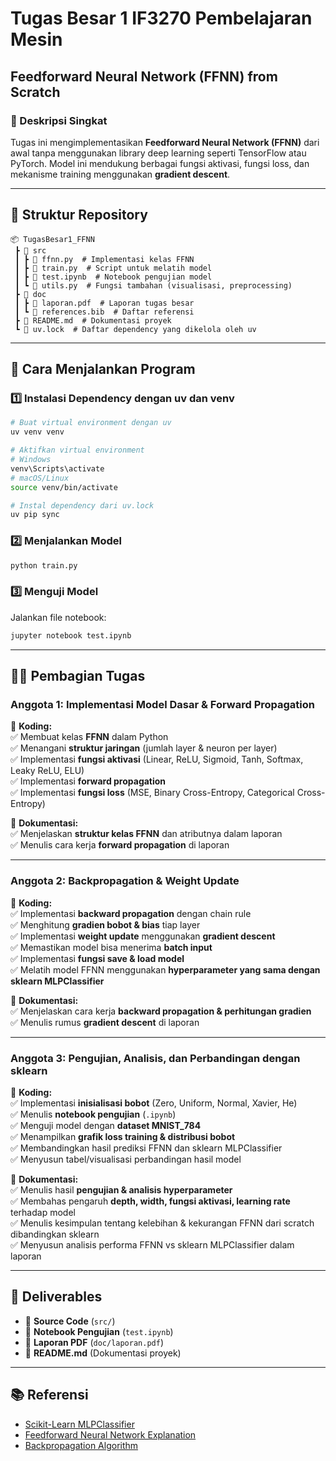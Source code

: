 # Tugas Besar 1 IF3270 Pembelajaran Mesin

## Feedforward Neural Network (FFNN) from Scratch

### **📌 Deskripsi Singkat**
Tugas ini mengimplementasikan **Feedforward Neural Network (FFNN)** dari awal tanpa menggunakan library deep learning seperti TensorFlow atau PyTorch. Model ini mendukung berbagai fungsi aktivasi, fungsi loss, dan mekanisme training menggunakan **gradient descent**.

---

## **📁 Struktur Repository**

```
📦 TugasBesar1_FFNN
 ┣ 📂 src
 ┃ ┣ 📜 ffnn.py  # Implementasi kelas FFNN
 ┃ ┣ 📜 train.py  # Script untuk melatih model
 ┃ ┣ 📜 test.ipynb  # Notebook pengujian model
 ┃ ┗ 📜 utils.py  # Fungsi tambahan (visualisasi, preprocessing)
 ┣ 📂 doc
 ┃ ┣ 📜 laporan.pdf  # Laporan tugas besar
 ┃ ┗ 📜 references.bib  # Daftar referensi
 ┣ 📜 README.md  # Dokumentasi proyek
 ┗ 📜 uv.lock  # Daftar dependency yang dikelola oleh uv
```

---

## **🚀 Cara Menjalankan Program**
### **1️⃣ Instalasi Dependency dengan uv dan venv**
```bash
# Buat virtual environment dengan uv
uv venv venv

# Aktifkan virtual environment
# Windows
venv\Scripts\activate
# macOS/Linux
source venv/bin/activate

# Instal dependency dari uv.lock
uv pip sync
```

### **2️⃣ Menjalankan Model**
```bash
python train.py
```

### **3️⃣ Menguji Model**
Jalankan file notebook:
```bash
jupyter notebook test.ipynb
```

---

## **👨‍💻 Pembagian Tugas**

### **Anggota 1: Implementasi Model Dasar & Forward Propagation**  
📌 **Koding:**  
✅ Membuat kelas **FFNN** dalam Python  
✅ Menangani **struktur jaringan** (jumlah layer & neuron per layer)  
✅ Implementasi **fungsi aktivasi** (Linear, ReLU, Sigmoid, Tanh, Softmax, Leaky ReLU, ELU)  
✅ Implementasi **forward propagation**  
✅ Implementasi **fungsi loss** (MSE, Binary Cross-Entropy, Categorical Cross-Entropy)  

📌 **Dokumentasi:**  
✅ Menjelaskan **struktur kelas FFNN** dan atributnya dalam laporan  
✅ Menulis cara kerja **forward propagation** di laporan  

---

### **Anggota 2: Backpropagation & Weight Update**  
📌 **Koding:**  
✅ Implementasi **backward propagation** dengan chain rule  
✅ Menghitung **gradien bobot & bias** tiap layer  
✅ Implementasi **weight update** menggunakan **gradient descent**  
✅ Memastikan model bisa menerima **batch input**  
✅ Implementasi **fungsi save & load model**  
✅ Melatih model FFNN menggunakan **hyperparameter yang sama dengan sklearn MLPClassifier**  

📌 **Dokumentasi:**  
✅ Menjelaskan cara kerja **backward propagation & perhitungan gradien**  
✅ Menulis rumus **gradient descent** di laporan  

---

### **Anggota 3: Pengujian, Analisis, dan Perbandingan dengan sklearn**  
📌 **Koding:**  
✅ Implementasi **inisialisasi bobot** (Zero, Uniform, Normal, Xavier, He)  
✅ Menulis **notebook pengujian** (`.ipynb`)  
✅ Menguji model dengan **dataset MNIST_784**  
✅ Menampilkan **grafik loss training & distribusi bobot**  
✅ Membandingkan hasil prediksi FFNN dan sklearn MLPClassifier  
✅ Menyusun tabel/visualisasi perbandingan hasil model  

📌 **Dokumentasi:**  
✅ Menulis hasil **pengujian & analisis hyperparameter**  
✅ Membahas pengaruh **depth, width, fungsi aktivasi, learning rate** terhadap model  
✅ Menulis kesimpulan tentang kelebihan & kekurangan FFNN dari scratch dibandingkan sklearn  
✅ Menyusun analisis performa FFNN vs sklearn MLPClassifier dalam laporan  

---

## **📄 Deliverables**
- 📌 **Source Code** (`src/`)
- 📌 **Notebook Pengujian** (`test.ipynb`)
- 📌 **Laporan PDF** (`doc/laporan.pdf`)
- 📌 **README.md** (Dokumentasi proyek)

---

## **📚 Referensi**
- [Scikit-Learn MLPClassifier](https://scikit-learn.org/stable/modules/generated/sklearn.neural_network.MLPClassifier.html)
- [Feedforward Neural Network Explanation](https://www.jasonosajima.com/forwardprop)
- [Backpropagation Algorithm](https://www.jasonosajima.com/backprop)
